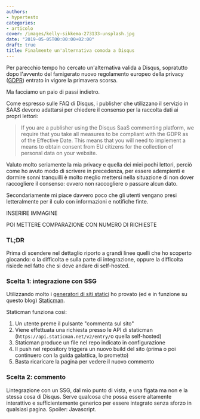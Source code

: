 ```yaml
---
authors:
- hypertesto
categories:
- articolo
cover: /images/kelly-sikkema-273133-unsplash.jpg
date: "2019-05-05T00:00:00+02:00"
draft: true
title: Finalmente un'alternativa comoda a Disqus
---
```

Per parecchio tempo ho cercato un'alternativa valida a Disqus, sopratutto dopo l'avvento del famigerato nuovo regolamento europeo della privacy ([GDPR](https://eugdpr.org/ "GDPR")) entrato in vigore la primavera scorsa.

Ma facciamo un paio di passi indietro.

Come espresso sulle FAQ di Disqus, i publisher che utilizzano il servizio in SAAS devono adattarsi per chiedere il consenso per la raccolta dati ai propri lettori:

> If you are a publisher using the Disqus SaaS commenting platform, we require that you take all measures to be compliant with the GDPR as of the Effective Date. This means that you will need to implement a means to obtain consent from EU citizens for the collection of personal data on your website.

Valuto molto seriamente la mia privacy e quella dei miei pochi lettori, perciò come ho avuto modo di scrivere in precedenza, per essere adempienti e dormire sonni tranquilli è molto meglio mettersi nella situazione di non dover raccogliere il consenso: ovvero non raccogliere o passare alcun dato.

Secondariamente mi piace davvero poco che gli utenti vengano presi letteralmente per il culo con informazioni e notifiche finte.

INSERIRE IMMAGINE

POI METTERE COMPARAZIONE CON NUMERO DI RICHIESTE

### TL;DR

Prima di scendere nel dettaglio riporto a grandi linee quelli che ho scoperto giocando: o la difficolta e sulla parte di integrazione, oppure la difficolta risiede nel fatto che si deve andare di self-hosted.

### Scelta 1: integrazione con SSG

Utilizzando molto i [generatori di siti statici]() ho provato (ed e in funzione su questo blog) [Staticman](https://staticman.net/ "staticman").

Staticman funziona così:

1. Un utente preme il pulsante "commenta sul sito"
2. Viene effettuata una richiesta presso le API di staticman (`https://api.staticman.net/v2/entry/`o quella self-hosted)
3. Staticman produce un file nel repo indicato in configurazione
4. Il push nel repository triggera un nuovo build del sito (prima o poi continuero con la guida galattica, lo prometto)
5. Basta ricaricare la pagina per vedere il nuovo commento

### Scelta 2: commento

Lintegrazione con un SSG, dal mio punto di vista, e una figata ma non e la stessa cosa di Disqus. Serve qualcosa che possa essere altamente interattivo e sufficientemente generico per essere integrato senza sforzo in qualsiasi pagina. Spoiler: Javascript.
